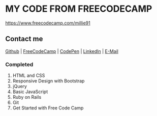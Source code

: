 # MY CODE FROM FREECODECAMP

https://www.freecodecamp.com/millie91

## Contact me

[Github](https://github.com/millie91) | [FreeCodeCamp](http://www.freecodecamp.com/millie91) |  [CodePen](http://codepen.io/millie91/) | [LinkedIn](https://uk.linkedin.com/in/milica-sucevic-59240358) | [E-Mail](mailto:milicasucevic@gmail.com)

### Completed
1. HTML and CSS
2. Responsive Design with Bootstrap
3. jQuery
4. Basic JavaScript
5. Ruby on Rails
6. Git
7. Get Started with Free Code Camp
